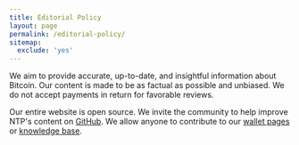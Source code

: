 ```yaml
---
title: Editorial Policy
layout: page
permalink: /editorial-policy/
sitemap:
  exclude: 'yes'
---
```

We aim to provide accurate, up-to-date, and insightful information about Bitcoin. Our content is made to be as factual as possible and unbiased. We do not accept payments in return for favorable reviews.

Our entire website is open source. We invite the community to help improve NTP's content on [GitHub][1]. We allow anyone to contribute to our [wallet pages][2] or [knowledge base][3].

 [1]: https://github.com/NoThirdParty/nothirdparty.github.io/
 [2]: https://github.com/NoThirdParty/nothirdparty.github.io/tree/master/_posts/wallets
 [3]: https://github.com/NoThirdParty/nothirdparty.github.io/tree/master/_posts/kb
